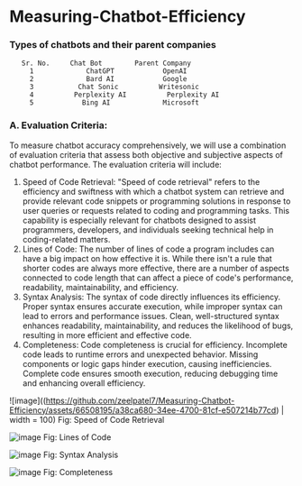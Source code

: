 # Measuring-Chatbot-Efficiency

### Types of chatbots and their parent companies
       Sr. No. 	   Chat Bot	       Parent Company
         1	           ChatGPT	          OpenAI
         2	           Bard AI	          Google
         3	         Chat Sonic	         Writesonic
         4	        Perplexity AI	       Perplexity AI
         5	          Bing AI	          Microsoft
 

### A. Evaluation Criteria:

To measure chatbot accuracy comprehensively, we will use a combination of evaluation criteria that assess both objective and subjective aspects of chatbot performance. The evaluation criteria will include:

1.	Speed of Code Retrieval:
"Speed of code retrieval" refers to the efficiency and swiftness with which a chatbot system can retrieve and provide relevant code snippets or programming solutions in response to user queries or requests related to coding and programming tasks. This capability is especially relevant for chatbots designed to assist programmers, developers, and individuals seeking technical help in coding-related matters.
2.	Lines of Code: 
The number of lines of code a program includes can have a big impact on how effective it is. While there isn't a rule that shorter codes are always more effective, there are a number of aspects connected to code length that can affect a piece of code's performance, readability, maintainability, and efficiency.
3.	Syntax Analysis:
The syntax of code directly influences its efficiency. Proper syntax ensures accurate execution, while improper syntax can lead to errors and performance issues. Clean, well-structured syntax enhances readability, maintainability, and reduces the likelihood of bugs, resulting in more efficient and effective code.
4.	Completeness: 
Code completeness is crucial for efficiency. Incomplete code leads to runtime errors and unexpected behavior. Missing components or logic gaps hinder execution, causing inefficiencies. Complete code ensures smooth execution, reducing debugging time and enhancing overall efficiency.


![image]((https://github.com/zeelpatel7/Measuring-Chatbot-Efficiency/assets/66508195/a38ca680-34ee-4700-81cf-e507214b77cd) | width = 100)
Fig: Speed of Code Retrieval 

![image](https://github.com/zeelpatel7/Measuring-Chatbot-Efficiency/assets/66508195/36d8b9ec-2e2d-434a-a00c-7e3f2a3a9be3)
Fig: Lines of Code

![image](https://github.com/zeelpatel7/Measuring-Chatbot-Efficiency/assets/66508195/10e61909-a842-4cb6-bbc6-f48c0a7b5fcd)
Fig: Syntax Analysis

![image](https://github.com/zeelpatel7/Measuring-Chatbot-Efficiency/assets/66508195/07e995a1-ea28-4b94-bc43-705daf5f2f7d)
Fig: Completeness






